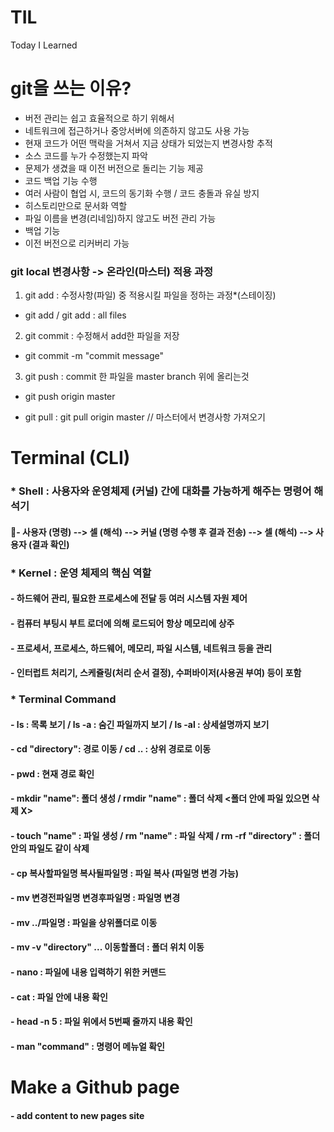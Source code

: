 # TIL
Today I Learned

# git을 쓰는 이유?

* 버전 관리는 쉽고 효율적으로 하기 위해서
* 네트워크에 접근하거나 중앙서버에 의존하지 않고도 사용 가능
* 현재 코드가 어떤 맥락을 거쳐서 지금 상태가 되었는지 변경사항 추적
* 소스 코드를 누가 수정했는지 파악
* 문제가 생겼을 때 이전 버전으로 돌리는 기능 제공
* 코드 백업 기능 수행
* 여러 사람이 협업 시, 코드의 동기화 수행 / 코드 충돌과 유실 방지
* 히스토리만으로 문서화 역할
* 파일 이름을 변경(리네임)하지 않고도 버전 관리 가능
* 백업 기능
* 이전 버전으로 리커버리 가능

### git local 변경사항 -> 온라인(마스터) 적용 과정
1. git add : 수정사항(파일) 중 적용시킬 파일을 정하는 과정*(스테이징)
  * git add <filename> / git add : all files

2. git commit : 수정해서  add한 파일을 저장
  * git commit -m "commit message"

3. git push : commit 한 파일을 master branch 위에 올리는것
  * git push origin master
  
* git pull : git pull origin master // 마스터에서 변경사항 가져오기

# Terminal (CLI)

### * Shell : 사용자와 운영체제 (커널) 간에 대화를 가능하게 해주는 명령어 해석기

#### - 사용자 (명령) --> 셀 (해석) --> 커널 (명령 수행 후 결과 전송) --> 셀 (해석) --> 사용자 (결과 확인)

### * Kernel : 운영 체제의 핵심 역할

#### - 하드웨어 관리, 필요한 프로세스에 전달 등 여러 시스템 자원 제어

#### - 컴퓨터 부팅시 부트 로더에 의해 로드되어 항상 메모리에 상주

#### - 프로세서, 프로세스, 하드웨어, 메모리, 파일 시스템, 네트워크 등을 관리

#### - 인터럽트 처리기, 스케쥴링(처리 순서 결정), 수퍼바이저(사용권 부여) 등이 포함



### * Terminal Command

#### - ls : 목록 보기 / ls -a : 숨긴 파일까지 보기 / ls -al : 상세설명까지 보기 

#### - cd "directory": 경로 이동 / cd .. : 상위 경로로 이동

#### - pwd : 현재 경로 확인

#### - mkdir "name": 폴더 생성 / rmdir "name" : 폴더 삭제 <폴더 안에 파일 있으면 삭제 X>

#### - touch "name" : 파일 생성 / rm "name" : 파일 삭제 / rm -rf "directory" : 폴더 안의 파일도 같이 삭제

#### - cp 복사할파일명 복사될파일명 : 파일 복사 (파일명 변경 가능)

#### - mv 변경전파일명 변경후파일명 : 파일명 변경

#### - mv ../파일명 : 파일을 상위폴더로 이동

#### - mv -v "directory" ... 이동할폴더 : 폴더 위치 이동

#### - nano : 파일에 내용 입력하기 위한 커맨드

#### - cat : 파일 안에 내용 확인

#### - head -n 5 : 파일 위에서 5번째 줄까지 내용 확인

#### - man "command" : 명령어 메뉴얼 확인

# Make a Github page
#### - add content to new pages site

